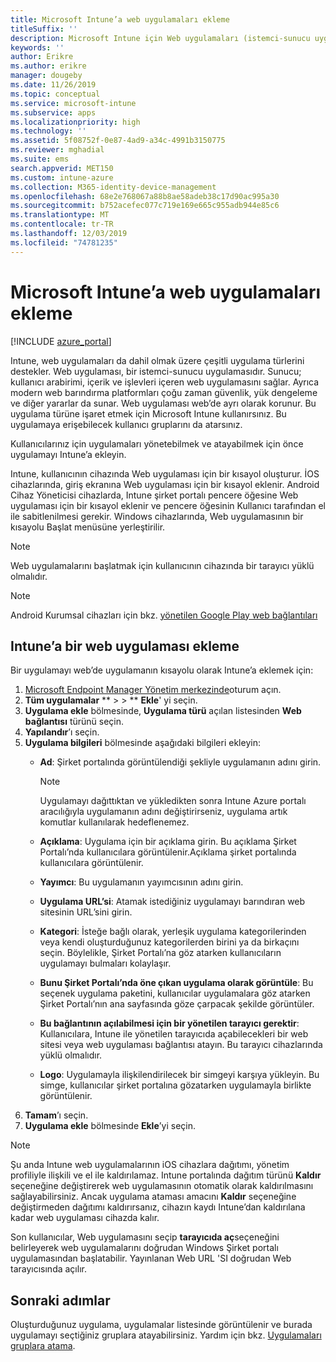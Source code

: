 ```yaml
---
title: Microsoft Intune’a web uygulamaları ekleme
titleSuffix: ''
description: Microsoft Intune için Web uygulamaları (istemci-sunucu uygulamaları) ekleme hakkında bilgi edinin.
keywords: ''
author: Erikre
ms.author: erikre
manager: dougeby
ms.date: 11/26/2019
ms.topic: conceptual
ms.service: microsoft-intune
ms.subservice: apps
ms.localizationpriority: high
ms.technology: ''
ms.assetid: 5f08752f-0e87-4ad9-a34c-4991b3150775
ms.reviewer: mghadial
ms.suite: ems
search.appverid: MET150
ms.custom: intune-azure
ms.collection: M365-identity-device-management
ms.openlocfilehash: 68e2e768067a88b8ae58adeb38c17d90ac995a30
ms.sourcegitcommit: b752acefec077c719e169e665c955adb944e85c6
ms.translationtype: MT
ms.contentlocale: tr-TR
ms.lasthandoff: 12/03/2019
ms.locfileid: "74781235"
---
```

# <a name="add-web-apps-to-microsoft-intune"></a>Microsoft Intune’a web uygulamaları ekleme

[!INCLUDE [azure_portal](../includes/azure_portal.md)]

Intune, web uygulamaları da dahil olmak üzere çeşitli uygulama türlerini destekler. Web uygulaması, bir istemci-sunucu uygulamasıdır. Sunucu; kullanıcı arabirimi, içerik ve işlevleri içeren web uygulamasını sağlar. Ayrıca modern web barındırma platformları çoğu zaman güvenlik, yük dengeleme ve diğer yararlar da sunar. Web uygulaması web’de ayrı olarak korunur. Bu uygulama türüne işaret etmek için Microsoft Intune kullanırsınız. Bu uygulamaya erişebilecek kullanıcı gruplarını da atarsınız. 

Kullanıcılarınız için uygulamaları yönetebilmek ve atayabilmek için önce uygulamayı Intune’a ekleyin. 

Intune, kullanıcının cihazında Web uygulaması için bir kısayol oluşturur. İOS cihazlarında, giriş ekranına Web uygulaması için bir kısayol eklenir. Android Cihaz Yöneticisi cihazlarda, Intune şirket portalı pencere öğesine Web uygulaması için bir kısayol eklenir ve pencere öğesinin Kullanıcı tarafından el ile sabitlenilmesi gerekir. Windows cihazlarında, Web uygulamasının bir kısayolu Başlat menüsüne yerleştirilir.

> [!Note]
> Web uygulamalarını başlatmak için kullanıcının cihazında bir tarayıcı yüklü olmalıdır. 

> [!Note]
> Android Kurumsal cihazları için bkz. [yönetilen Google Play web bağlantıları](apps-add-android-for-work.md#managed-google-play-web-links)

## <a name="add-a-web-app-to-intune"></a>Intune’a bir web uygulaması ekleme
Bir uygulamayı web’de uygulamanın kısayolu olarak Intune’a eklemek için:

1. [Microsoft Endpoint Manager Yönetim merkezinde](https://go.microsoft.com/fwlink/?linkid=2109431)oturum açın.
2. **Tüm uygulamalar** ** >  > ** **Ekle**' yi seçin.
3. **Uygulama ekle** bölmesinde, **Uygulama türü** açılan listesinden **Web bağlantısı** türünü seçin.
4. **Yapılandır**’ı seçin.
5. **Uygulama bilgileri** bölmesinde aşağıdaki bilgileri ekleyin:
    - **Ad**: Şirket portalında görüntülendiği şekliyle uygulamanın adını girin. 

        > [!NOTE]
        > Uygulamayı dağıttıktan ve yükledikten sonra Intune Azure portalı aracılığıyla uygulamanın adını değiştirirseniz, uygulama artık komutlar kullanılarak hedeflenemez.

    - **Açıklama**: Uygulama için bir açıklama girin. Bu açıklama Şirket Portalı’nda kullanıcılara görüntülenir.Açıklama şirket portalında kullanıcılara görüntülenir.
    - **Yayımcı**: Bu uygulamanın yayımcısının adını girin.
    - **Uygulama URL’si**: Atamak istediğiniz uygulamayı barındıran web sitesinin URL’sini girin.
    - **Kategori**: İsteğe bağlı olarak, yerleşik uygulama kategorilerinden veya kendi oluşturduğunuz kategorilerden birini ya da birkaçını seçin. Böylelikle, Şirket Portalı’na göz atarken kullanıcıların uygulamayı bulmaları kolaylaşır.
    - **Bunu Şirket Portalı’nda öne çıkan uygulama olarak görüntüle**: Bu seçenek uygulama paketini, kullanıcılar uygulamalara göz atarken Şirket Portalı’nın ana sayfasında göze çarpacak şekilde görüntüler.
    - **Bu bağlantının açılabilmesi için bir yönetilen tarayıcı gerektir**: Kullanıcılara, Intune ile yönetilen tarayıcıda açabilecekleri bir web sitesi veya web uygulaması bağlantısı atayın. Bu tarayıcı cihazlarında yüklü olmalıdır.
    - **Logo**: Uygulamayla ilişkilendirilecek bir simgeyi karşıya yükleyin. Bu simge, kullanıcılar şirket portalına gözatarken uygulamayla birlikte görüntülenir.
6. **Tamam**’ı seçin.
7. **Uygulama ekle** bölmesinde **Ekle**’yi seçin.

> [!Note]
> Şu anda Intune web uygulamalarının iOS cihazlara dağıtımı, yönetim profiliyle ilişkili ve el ile kaldırılamaz. Intune portalında dağıtım türünü **Kaldır** seçeneğine değiştirerek web uygulamasının otomatik olarak kaldırılmasını sağlayabilirsiniz. Ancak uygulama ataması amacını **Kaldır** seçeneğine değiştirmeden dağıtımı kaldırırsanız, cihazın kaydı Intune’dan kaldırılana kadar web uygulaması cihazda kalır.

Son kullanıcılar, Web uygulamasını seçip **tarayıcıda aç**seçeneğini belirleyerek web uygulamalarını doğrudan Windows Şirket portalı uygulamasından başlatabilir. Yayınlanan Web URL 'SI doğrudan Web tarayıcısında açılır. 

## <a name="next-steps"></a>Sonraki adımlar

Oluşturduğunuz uygulama, uygulamalar listesinde görüntülenir ve burada uygulamayı seçtiğiniz gruplara atayabilirsiniz. Yardım için bkz. [Uygulamaları gruplara atama](apps-deploy.md). 
